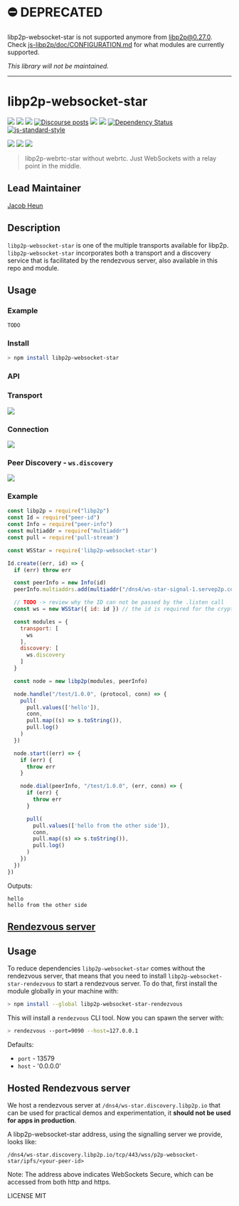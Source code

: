 # ⛔️ DEPRECATED

libp2p-websocket-star is not supported anymore from [libp2p@0.27.0](https://github.com/libp2p/js-libp2p/releases/tag/v0.27.0).  
Check [js-libp2p/doc/CONFIGURATION.md](https://github.com/libp2p/js-libp2p/blob/master/doc/CONFIGURATION.md) for what modules are currently supported.

_This library will not be maintained._

---

# libp2p-websocket-star

[![](https://img.shields.io/badge/made%20by-mkg20001-blue.svg?style=flat-square)](http://protocol.ai)
[![](https://img.shields.io/badge/project-libp2p-yellow.svg?style=flat-square)](http://libp2p.io/)
[![](https://img.shields.io/badge/freenode-%23libp2p-yellow.svg?style=flat-square)](http://webchat.freenode.net/?channels=%23libp2p)
[![Discourse posts](https://img.shields.io/discourse/https/discuss.libp2p.io/posts.svg)](https://discuss.libp2p.io)
[![](https://img.shields.io/codecov/c/github/libp2p/js-libp2p-websocket-star.svg?style=flat-square)](https://codecov.io/gh/libp2p/js-libp2p-websocket-star)
[![](https://img.shields.io/travis/libp2p/js-libp2p-websocket-star.svg?style=flat-square)](https://travis-ci.com/libp2p/js-libp2p-websocket-star)
[![Dependency Status](https://david-dm.org/libp2p/js-libp2p-websocket-star.svg?style=flat-square)](https://david-dm.org/libp2p/js-libp2p-websocket-star)
[![js-standard-style](https://img.shields.io/badge/code%20style-standard-brightgreen.svg?style=flat-square)](https://github.com/feross/standard)

[![](https://raw.githubusercontent.com/libp2p/interface-transport/master/img/badge.png)](https://github.com/libp2p/interface-transport)
[![](https://raw.githubusercontent.com/libp2p/interface-connection/master/img/badge.png)](https://github.com/libp2p/interface-connection)
[![](https://github.com/libp2p/interface-peer-discovery/raw/master/img/badge.png)](https://github.com/libp2p/interface-peer-discovery)

> libp2p-webrtc-star without webrtc. Just  WebSockets with a relay point in the middle.

## Lead Maintainer

[Jacob Heun](https://github.com/jacobheun)

## Description

`libp2p-websocket-star` is one of the multiple transports available for libp2p. `libp2p-websocket-star` incorporates both a transport and a discovery service that is facilitated by the rendezvous server, also available in this repo and module.

## Usage

### Example

```
TODO
```

### Install

```bash
> npm install libp2p-websocket-star
```

### API

### Transport

[![](https://raw.githubusercontent.com/libp2p/interface-transport/master/img/badge.png)](https://github.com/libp2p/interface-transport)

### Connection

[![](https://raw.githubusercontent.com/libp2p/interface-connection/master/img/badge.png)](https://github.com/libp2p/interface-connection)

### Peer Discovery - `ws.discovery`

[![](https://github.com/libp2p/interface-peer-discovery/raw/master/img/badge.png)](https://github.com/libp2p/interface-peer-discovery)

### Example

```js
const libp2p = require("libp2p")
const Id = require("peer-id")
const Info = require("peer-info")
const multiaddr = require("multiaddr")
const pull = require('pull-stream')

const WSStar = require('libp2p-websocket-star')

Id.create((err, id) => {
  if (err) throw err

  const peerInfo = new Info(id)
  peerInfo.multiaddrs.add(multiaddr("/dns4/ws-star-signal-1.servep2p.com/tcp/443/wss/p2p-websocket-star/"))

  // TODO -> review why the ID can not be passed by the .listen call
  const ws = new WSStar({ id: id }) // the id is required for the crypto challenge

  const modules = {
    transport: [
      ws
    ],
    discovery: [
      ws.discovery
    ]
  }

  const node = new libp2p(modules, peerInfo)

  node.handle("/test/1.0.0", (protocol, conn) => {
    pull(
      pull.values(['hello']),
      conn,
      pull.map((s) => s.toString()),
      pull.log()
    )
  })

  node.start((err) => {
    if (err) {
      throw err
    }

    node.dial(peerInfo, "/test/1.0.0", (err, conn) => {
      if (err) {
        throw err
      }

      pull(
        pull.values(['hello from the other side']),
        conn,
        pull.map((s) => s.toString()),
        pull.log()
      )
    })
  })
})
```

Outputs:
```
hello
hello from the other side
```

## [Rendezvous server](https://github.com/libp2p/js-libp2p-websocket-star-rendezvous#usage)

## Usage

To reduce dependencies `libp2p-websocket-star` comes without the rendezvous server, that means that you need to install `libp2p-websocket-star-rendezvous` to start a rendezvous server. To do that, first install the module globally in your machine with:

```bash
> npm install --global libp2p-websocket-star-rendezvous
```

This will install a `rendezvous` CLI tool. Now you can spawn the server with:

```bash
> rendezvous --port=9090 --host=127.0.0.1
```

Defaults:

- `port` - 13579
- `host` - '0.0.0.0'

## Hosted Rendezvous server

We host a rendezvous server at `/dns4/ws-star.discovery.libp2p.io` that can be used for practical demos and experimentation, it **should not be used for apps in production**.

A libp2p-websocket-star address, using the signalling server we provide, looks like:

`/dns4/ws-star.discovery.libp2p.io/tcp/443/wss/p2p-websocket-star/ipfs/<your-peer-id>`

Note: The address above indicates WebSockets Secure, which can be accessed from both http and https.

LICENSE MIT
